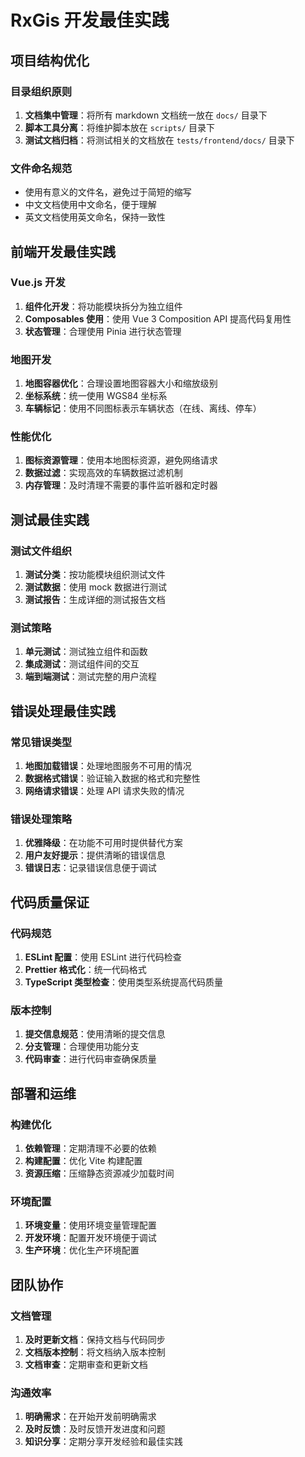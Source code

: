 # RxGis 开发最佳实践

## 项目结构优化

### 目录组织原则
1. **文档集中管理**：将所有 markdown 文档统一放在 `docs/` 目录下
2. **脚本工具分离**：将维护脚本放在 `scripts/` 目录下
3. **测试文档归档**：将测试相关的文档放在 `tests/frontend/docs/` 目录下

### 文件命名规范
- 使用有意义的文件名，避免过于简短的缩写
- 中文文档使用中文命名，便于理解
- 英文文档使用英文命名，保持一致性

## 前端开发最佳实践

### Vue.js 开发
1. **组件化开发**：将功能模块拆分为独立组件
2. **Composables 使用**：使用 Vue 3 Composition API 提高代码复用性
3. **状态管理**：合理使用 Pinia 进行状态管理

### 地图开发
1. **地图容器优化**：合理设置地图容器大小和缩放级别
2. **坐标系统**：统一使用 WGS84 坐标系
3. **车辆标记**：使用不同图标表示车辆状态（在线、离线、停车）

### 性能优化
1. **图标资源管理**：使用本地图标资源，避免网络请求
2. **数据过滤**：实现高效的车辆数据过滤机制
3. **内存管理**：及时清理不需要的事件监听器和定时器

## 测试最佳实践

### 测试文件组织
1. **测试分类**：按功能模块组织测试文件
2. **测试数据**：使用 mock 数据进行测试
3. **测试报告**：生成详细的测试报告文档

### 测试策略
1. **单元测试**：测试独立组件和函数
2. **集成测试**：测试组件间的交互
3. **端到端测试**：测试完整的用户流程

## 错误处理最佳实践

### 常见错误类型
1. **地图加载错误**：处理地图服务不可用的情况
2. **数据格式错误**：验证输入数据的格式和完整性
3. **网络请求错误**：处理 API 请求失败的情况

### 错误处理策略
1. **优雅降级**：在功能不可用时提供替代方案
2. **用户友好提示**：提供清晰的错误信息
3. **错误日志**：记录错误信息便于调试

## 代码质量保证

### 代码规范
1. **ESLint 配置**：使用 ESLint 进行代码检查
2. **Prettier 格式化**：统一代码格式
3. **TypeScript 类型检查**：使用类型系统提高代码质量

### 版本控制
1. **提交信息规范**：使用清晰的提交信息
2. **分支管理**：合理使用功能分支
3. **代码审查**：进行代码审查确保质量

## 部署和运维

### 构建优化
1. **依赖管理**：定期清理不必要的依赖
2. **构建配置**：优化 Vite 构建配置
3. **资源压缩**：压缩静态资源减少加载时间

### 环境配置
1. **环境变量**：使用环境变量管理配置
2. **开发环境**：配置开发环境便于调试
3. **生产环境**：优化生产环境配置

## 团队协作

### 文档管理
1. **及时更新文档**：保持文档与代码同步
2. **文档版本控制**：将文档纳入版本控制
3. **文档审查**：定期审查和更新文档

### 沟通效率
1. **明确需求**：在开始开发前明确需求
2. **及时反馈**：及时反馈开发进度和问题
3. **知识分享**：定期分享开发经验和最佳实践 